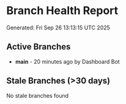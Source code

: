 # Branch Health Report
Generated: Fri Sep 26 13:13:15 UTC 2025

## Active Branches
- **main** - 20 minutes ago by Dashboard Bot

## Stale Branches (>30 days)
No stale branches found
